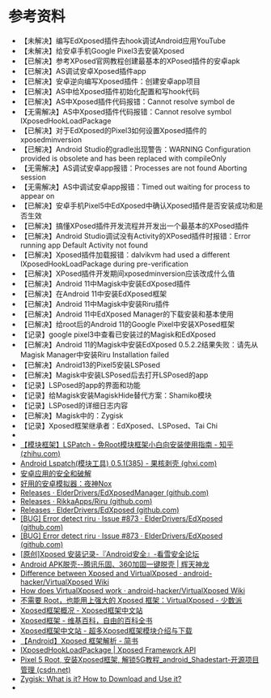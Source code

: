 # 参考资料

* 【未解决】编写EdXposed插件去hook调试Android应用YouTube
* 【未解决】给安卓手机Google Pixel3去安装Xposed
* 【已解决】参考XPosed官网教程创建最基本的XPosed插件的安卓apk
* 【已解决】AS调试安卓Xposed插件app
* 【已解决】安卓逆向编写Xposed插件：创建安卓app项目
* 【已解决】AS中给Xposed插件初始化配置和写hook代码
* 【已解决】AS中Xposed插件代码报错：Cannot resolve symbol de
* 【无需解决】AS中Xposed插件代码报错：Cannot resolve symbol IXposedHookLoadPackage
* 【已解决】对于EdXposed的Pixel3如何设置Xposed插件的xposedminversion
* 【已解决】Android Studio的gradle出现警告：WARNING Configuration provided is obsolete and has been replaced with compileOnly
* 【无需解决】AS调试安卓app报错：Processes are not found Aborting session
* 【无需解决】AS中调试安卓app报错：Timed out waiting for process to appear on
* 【已解决】安卓手机Pixel5中EdXposed中确认Xposed插件是否安装成功和是否生效
* 【已解决】搞懂XPosed插件开发流程并开发出一个最基本的XPosed插件
* 【已解决】Android Studio调试没有Activity的XPosed插件时报错：Error running app Default Activity not found
* 【已解决】Xposed插件加载报错：dalvikvm had used a different IXposedHookLoadPackage during pre-verification
* 【已解决】XPosed插件开发期间xposedminversion应该改成什么值
* 【已解决】Android 11中Magisk中安装EdXposed插件
* 【已解决】在Android 11中安装EdXposed框架
* 【已解决】Android 11中Magisk中安装Riru插件
* 【已解决】Android 11中EdXposed Manager的下载安装和基本使用
* 【已解决】给root后的Android 11的Google Pixel中安装XPosed框架
* 【记录】google pixel3中查看已安装过的Magisk和EdXposed
* 【已解决】Android 11的Magisk中安装EdXposed 0.5.2.2结果失败：请先从Magisk Manager中安装Riru Installation failed
* 【已解决】Android13的Pixel5安装LSPosed
* 【已解决】Magisk中安装LSPosed后去打开LSPosed的app
* 【记录】LSPosed的app的界面和功能
* 【记录】给Magisk安装MagiskHide替代方案：Shamiko模块
* 【记录】LSPosed的详细日志内容
* 【已解决】Magisk中的：Zygisk
* 【记录】Xposed框架继承者：EdXposed、LSPosed、Tai Chi
* 
* [【模块框架】LSPatch - 免Root模块框架小白向安装使用指南 - 知乎 (zhihu.com) ](https://zhuanlan.zhihu.com/p/530887552)
* [Android Lspatch(模块工具) 0.5.1(385) - 果核剥壳 (ghxi.com)](https://www.ghxi.com/lspatch.html)
* [安卓应用的安全和破解](https://book.crifan.org/books/android_app_security_crack/website/)
* [好用的安卓模拟器：夜神Nox](https://book.crifan.org/books/good_android_emulator_nox/website/)
* [Releases · ElderDrivers/EdXposedManager (github.com)](https://github.com/ElderDrivers/EdXposedManager/releases)
* [Releases · RikkaApps/Riru (github.com)](https://github.com/RikkaApps/Riru/releases)
* [Releases · ElderDrivers/EdXposed (github.com)](https://github.com/ElderDrivers/EdXposed/releases)
* [[BUG] Error detect riru · Issue #873 · ElderDrivers/EdXposed (github.com)](https://github.com/ElderDrivers/EdXposed/issues/873)
* [[BUG] Error detect riru · Issue #873 · ElderDrivers/EdXposed (github.com)](https://github.com/ElderDrivers/EdXposed/issues/873#issuecomment-884770326)
* [\[原创\]Xposed 安装记录-『Android安全』-看雪安全论坛](https://bbs.pediy.com/thread-224465.htm)
* [Android APK脱壳--腾讯乐固、360加固一键脱壳 | 辉天神龙](https://xucanhui.com/2018/09/27/android-apk-shelling/)
* [Difference between Xposed and VirtualXposed · android-hacker/VirtualXposed Wiki](https://github.com/android-hacker/VirtualXposed/wiki/Difference-between-Xposed-and-VirtualXposed)
* [How does VirtualXposed work · android-hacker/VirtualXposed Wiki](https://github.com/android-hacker/VirtualXposed/wiki/How-does-VirtualXposed-work)
* [不需要 Root，也能用上强大的 Xposed 框架：VirtualXposed - 少数派](https://sspai.com/post/44447)
* [Xposed框架概况 - Xposed框架中文站](https://xposed.appkg.com/category/xposed)
* [Xposed框架 - 维基百科，自由的百科全书](https://zh.wikipedia.org/zh-hans/Xposed框架)
* [Xposed框架中文站 - 超多Xposed框架模块介绍与下载](https://xposed.appkg.com)
* [【Android】Xposed 框架解析 - 简书](https://www.jianshu.com/p/2b8343c774df)
* [IXposedHookLoadPackage | Xposed Framework API](https://api.xposed.info/reference/de/robv/android/xposed/IXposedHookLoadPackage.html)
* [Pixel 5 Root, 安装Xposed框架, 解锁5G教程_android_Shadestart-开源项目管理 (csdn.net)](https://devpress.csdn.net/gitcode/640a9064986c660f3cf9209b.html)
* [Zygisk: What is it? How to Download and Use it?](https://teamandroid.com/zygisk-magisk/)
* 